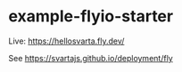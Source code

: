 # example-flyio-starter

Live: https://hellosvarta.fly.dev/

See https://svartajs.github.io/deployment/fly
